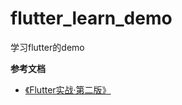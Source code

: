 # flutter_learn_demo

学习flutter的demo

**参考文档**

- [《Flutter实战·第二版》](https://book.flutterchina.club/)
